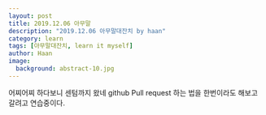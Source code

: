 ```yaml
---
layout: post
title: 2019.12.06 아무말
description: "2019.12.06 아무말대잔치 by haan" 
category: learn
tags: [아무말대잔치, learn it myself]
author: Haan
image:
  background: abstract-10.jpg
---
```


어찌어찌 하다보니 센텀까지 왔네
github Pull request 하는 법을 한번이라도 해보고 갈려고 연습중이다.